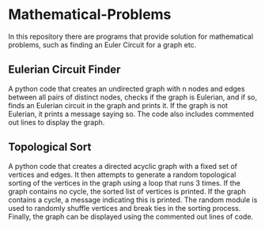 # Mathematical-Problems

In this repository there are programs that provide solution for mathematical problems, such as finding an Euler Circuit for a graph etc.

## Eulerian Circuit Finder

A python code that creates an undirected graph with n nodes and edges between all pairs of distinct nodes, checks if the graph is Eulerian, and if so, finds an Eulerian circuit in the graph and prints it. If the graph is not Eulerian, it prints a message saying so. The code also includes commented out lines to display the graph.

## Topological Sort

A python code that creates a directed acyclic graph with a fixed set of vertices and edges. It then attempts to generate a random topological sorting of the vertices in the graph using a loop that runs 3 times. If the graph contains no cycle, the sorted list of vertices is printed. If the graph contains a cycle, a message indicating this is printed. The random module is used to randomly shuffle vertices and break ties in the sorting process. Finally, the graph can be displayed using the commented out lines of code.

